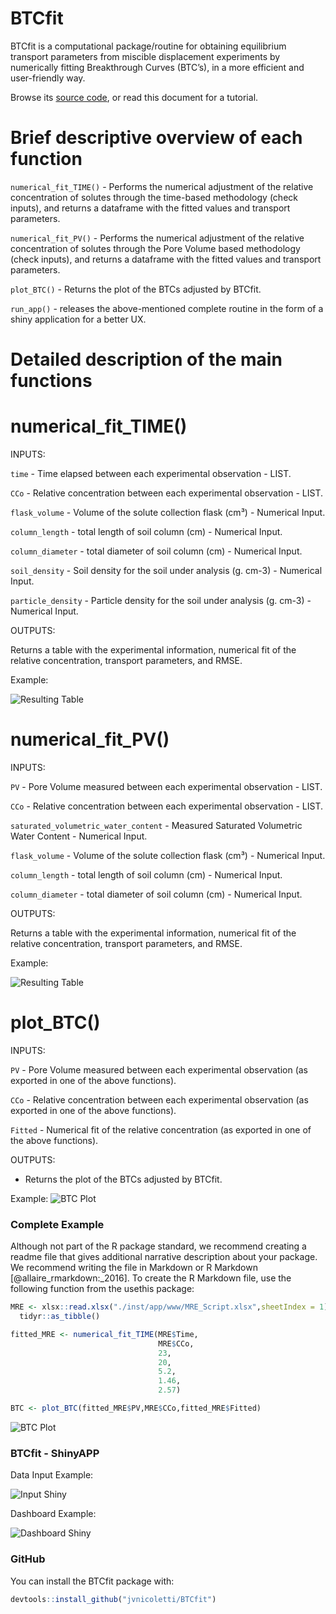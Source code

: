 
<!-- README.md is generated from README.Rmd. Please edit that file -->

# BTCfit

BTCfit is a computational package/routine for obtaining equilibrium
transport parameters from miscible displacement experiments by
numerically fitting Breakthrough Curves (BTC’s), in a more efficient and
user-friendly way.

Browse its [source code](https://github.com/jvnicoletti/BTCfit), or read
this document for a tutorial.

# Brief descriptive overview of each function

`numerical_fit_TIME()` - Performs the numerical adjustment of the
relative concentration of solutes through the time-based methodology
(check inputs), and returns a dataframe with the fitted values and
transport parameters.

`numerical_fit_PV()` - Performs the numerical adjustment of the relative
concentration of solutes through the Pore Volume based methodology
(check inputs), and returns a dataframe with the fitted values and
transport parameters.

`plot_BTC()` - Returns the plot of the BTCs adjusted by BTCfit.

`run_app()` - releases the above-mentioned complete routine in the form
of a shiny application for a better UX.

# Detailed description of the main functions

# numerical_fit_TIME()

INPUTS:

`time` - Time elapsed between each experimental observation - LIST.

`CCo` - Relative concentration between each experimental observation -
LIST.

`flask_volume` - Volume of the solute collection flask (cm³) - Numerical
Input.

`column_length` - total length of soil column (cm) - Numerical Input.

`column_diameter` - total diameter of soil column (cm) - Numerical
Input.

`soil_density` - Soil density for the soil under analysis (g. cm-3) -
Numerical Input.

`particle_density` - Particle density for the soil under analysis (g.
cm-3) - Numerical Input.

OUTPUTS:

Returns a table with the experimental information, numerical fit of the
relative concentration, transport parameters, and RMSE.

Example:

![Resulting Table](man/figures/README-fit_time_example.PNG)

# numerical_fit_PV()

INPUTS:

`PV` - Pore Volume measured between each experimental observation -
LIST.

`CCo` - Relative concentration between each experimental observation -
LIST.

`saturated_volumetric_water_content` - Measured Saturated Volumetric
Water Content - Numerical Input.

`flask_volume` - Volume of the solute collection flask (cm³) - Numerical
Input.

`column_length` - total length of soil column (cm) - Numerical Input.

`column_diameter` - total diameter of soil column (cm) - Numerical
Input.

OUTPUTS:

Returns a table with the experimental information, numerical fit of the
relative concentration, transport parameters, and RMSE.

Example:

![Resulting Table](man/figures/README-fit_time_example.PNG)

# plot_BTC()

INPUTS:

`PV` - Pore Volume measured between each experimental observation (as
exported in one of the above functions).

`CCo` - Relative concentration between each experimental observation (as
exported in one of the above functions).

`Fitted` - Numerical fit of the relative concentration (as exported in
one of the above functions).

OUTPUTS:

-   Returns the plot of the BTCs adjusted by BTCfit.

Example: ![BTC Plot](man/figures/README-BTC_Plot-2021-09-08.png)

### Complete Example

Although not part of the R package standard, we recommend creating a
readme file that gives additional narrative description about your
package. We recommend writing the file in Markdown or R Markdown
\[@allaire_rmarkdown:\_2016\]. To create the R Markdown file, use the
following function from the usethis package:

``` r
MRE <- xlsx::read.xlsx("./inst/app/www/MRE_Script.xlsx",sheetIndex = 1) %>% 
  tidyr::as_tibble()

fitted_MRE <- numerical_fit_TIME(MRE$Time,
                                 MRE$CCo,
                                 23,
                                 20,
                                 5.2,
                                 1.46,
                                 2.57)

BTC <- plot_BTC(fitted_MRE$PV,MRE$CCo,fitted_MRE$Fitted)
```

![BTC Plot](man/figures/README-BTC_Plot-2021-09-08.png)

### BTCfit - ShinyAPP

Data Input Example:

![Input Shiny](man/figures/README-input_shiny.png)

Dashboard Example:

![Dashboard Shiny](man/figures/README-dash_shiny.png)

### GitHub

You can install the BTCfit package with:

``` r
devtools::install_github("jvnicoletti/BTCfit")
```
